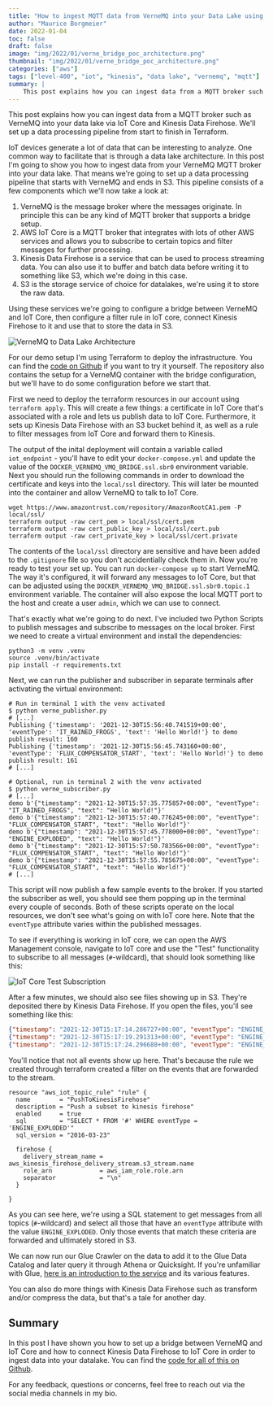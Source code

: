 ```yaml
---
title: "How to ingest MQTT data from VerneMQ into your Data Lake using IoT Core"
author: "Maurice Borgmeier"
date: 2022-01-04
toc: false
draft: false
image: "img/2022/01/verne_bridge_poc_architecture.png"
thumbnail: "img/2022/01/verne_bridge_poc_architecture.png"
categories: ["aws"]
tags: ["level-400", "iot", "kinesis", "data lake", "vernemq", "mqtt"]
summary: |
    This post explains how you can ingest data from a MQTT broker such as VerneMQ into your data lake via IoT Core and Kinesis Data Firehose. We'll set up a data processing pipeline from start to finish in Terraform.
---
```


This post explains how you can ingest data from a MQTT broker such as VerneMQ into your data lake via IoT Core and Kinesis Data Firehose. We'll set up a data processing pipeline from start to finish in Terraform.

IoT devices generate a lot of data that can be interesting to analyze. One common way to facilitate that is through a data lake architecture. In this post I'm going to show you how to ingest data from your VerneMQ MQTT broker into your data lake. That means we're going to set up a data processing pipeline that starts with VerneMQ and ends in S3. This pipeline consists of a few components which we'll now take a look at:

1) VerneMQ is the message broker where the messages originate. In principle this can be any kind of MQTT broker that supports a bridge setup.
2) AWS IoT Core is a MQTT broker that integrates with lots of other AWS services and allows you to subscribe to certain topics and filter messages for further processing.
3) Kinesis Data Firehose is a service that can be used to process streaming data. You can also use it to buffer and batch data before writing it to something like S3, which we're doing in this case.
4) S3 is the storage service of choice for datalakes, we're using it to store the raw data.

Using these services we're going to configure a bridge between VerneMQ and IoT Core, then configure a filter rule in IoT core, connect Kinesis Firehose to it and use that to store the data in S3.

![VerneMQ to Data Lake Architecture](/img/2022/01/verne_bridge_poc_architecture.png)

For our demo setup I'm using Terraform to deploy the infrastructure. You can find the [code on Github](https://github.com/MauriceBrg/snippets/tree/main/terraform-vernemq-iot-core) if you want to try it yourself. The repository also contains the setup for a VerneMQ container with the bridge configuration, but we'll have to do some configuration before we start that.

First we need to deploy the terraform resources in our account using `terraform apply`. This will create a few things: a certificate in IoT Core that's associated with a role and lets us publish data to IoT Core. Furthermore, it sets up Kinesis Data Firehose with an S3 bucket behind it, as well as a rule to filter messages from IoT Core and forward them to Kinesis.

The output of the inital deployment will contain a variable called `iot_endpoint` - you'll have to edit your `docker-compose.yml` and update the value of the `DOCKER_VERNEMQ_VMQ_BRIDGE.ssl.sbr0` environment variable. Next you should run the following commands in order to download the certificate and keys into the `local/ssl` directory. This will later be mounted into the container and allow VerneMQ to talk to IoT Core.

```
wget https://www.amazontrust.com/repository/AmazonRootCA1.pem -P local/ssl/
terraform output -raw cert_pem > local/ssl/cert.pem
terraform output -raw cert_public_key > local/ssl/cert.pub
terraform output -raw cert_private_key > local/ssl/cert.private
```

The contents of the `local/ssl` directory are sensitive and have been added to the `.gitignore` file so you don't accidentially check them in. Now you're ready to test your set up. You can run `docker-compose up` to start VerneMQ. The way it's configured, it will forward any messages to IoT Core, but that can be adjusted using the `DOCKER_VERNEMQ_VMQ_BRIDGE.ssl.sbr0.topic.1` environment variable. The container will also expose the local MQTT port to the host and create a user `admin`, which we can use to connect.

That's exactly what we're going to do next. I've included two Python Scripts to publish messages and subscribe to messages on the local broker. First we need to create a virtual environment and install the dependencies:

```
python3 -m venv .venv
source .venv/bin/activate
pip install -r requirements.txt
```

Next, we can run the publisher and subscriber in separate terminals after activating the virtual environment:

```shell
# Run in terminal 1 with the venv activated
$ python verne_publisher.py
# [...]
Publishing {'timestamp': '2021-12-30T15:56:40.741519+00:00', 'eventType': 'IT_RAINED_FROGS', 'text': 'Hello World!'} to demo
publish result: 160
Publishing {'timestamp': '2021-12-30T15:56:45.743160+00:00', 'eventType': 'FLUX_COMPENSATOR_START', 'text': 'Hello World!'} to demo
publish result: 161
# [...]
```

```shell
# Optional, run in terminal 2 with the venv activated
$ python verne_subscriber.py
# [...]
demo b'{"timestamp": "2021-12-30T15:57:35.775857+00:00", "eventType": "IT_RAINED_FROGS", "text": "Hello World!"}'
demo b'{"timestamp": "2021-12-30T15:57:40.776245+00:00", "eventType": "FLUX_COMPENSATOR_START", "text": "Hello World!"}'
demo b'{"timestamp": "2021-12-30T15:57:45.778000+00:00", "eventType": "ENGINE_EXPLODED", "text": "Hello World!"}'
demo b'{"timestamp": "2021-12-30T15:57:50.783566+00:00", "eventType": "FLUX_COMPENSATOR_START", "text": "Hello World!"}'
demo b'{"timestamp": "2021-12-30T15:57:55.785675+00:00", "eventType": "FLUX_COMPENSATOR_START", "text": "Hello World!"}'
# [...]
```

This script will now publish a few sample events to the broker. If you started the subscriber as well, you should see them popping up in the terminal every couple of seconds. Both of these scripts operate on the local resources, we don't see what's going on with IoT core here. Note that the `eventType` attribute varies within the published messages.

To see if everything is working in IoT core, we can open the AWS Management console, navigate to IoT core and use the "Test" functionality to subscribe to all messages (`#`-wildcard), that should look something like this:

![IoT Core Test Subscription](/img/2022/01/iot_core_subscriber.png)

After a few minutes, we should also see files showing up in S3. They're deposited there by Kinesis Data Firehose. If you open the files, you'll see something like this:

```json
{"timestamp": "2021-12-30T15:17:14.286727+00:00", "eventType": "ENGINE_EXPLODED", "text": "Hello World!"}
{"timestamp": "2021-12-30T15:17:19.291313+00:00", "eventType": "ENGINE_EXPLODED", "text": "Hello World!"}
{"timestamp": "2021-12-30T15:17:24.296688+00:00", "eventType": "ENGINE_EXPLODED", "text": "Hello World!"}
```
	
You'll notice that not all events show up here. That's because the rule we created through terraform created a filter on the events that are forwarded to the stream.

```lang-hcl
resource "aws_iot_topic_rule" "rule" {
  name        = "PushToKinesisFirehose"
  description = "Push a subset to kinesis firehose"
  enabled     = true
  sql         = "SELECT * FROM '#' WHERE eventType = 'ENGINE_EXPLODED'"
  sql_version = "2016-03-23"

  firehose {
    delivery_stream_name = aws_kinesis_firehose_delivery_stream.s3_stream.name
    role_arn             = aws_iam_role.role.arn
    separator            = "\n"
  }

}
```
	
As you can see here, we're using a SQL statement to get messages from all topics (`#`-wildcard) and select all those that have an `eventType` attribute with the value `ENGINE_EXPLODED`. Only those events that match these criteria are forwarded and ultimately stored in S3.

We can now run our Glue Crawler on the data to add it to the Glue Data Catalog and later query it through Athena or Quicksight. If you're unfamiliar with Glue, [here is an introduction to the service](https://aws-blog.de/2021/06/what-i-wish-somebody-had-explained-to-me-before-i-started-to-use-aws-glue.html) and its various features.

You can also do more things with Kinesis Data Firehose such as transform and/or compress the data, but that's a tale for another day.

## Summary

In this post I have shown you how to set up a bridge between VerneMQ and IoT Core and how to connect Kinesis Data Firehose to IoT Core in order to ingest data into your datalake. You can find the [code for all of this on Github](https://github.com/MauriceBrg/snippets/tree/main/terraform-vernemq-iot-core).

For any feedback, questions or concerns, feel free to reach out via the social media channels in my bio.